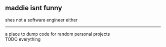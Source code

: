 ## maddie isnt funny
shes not a software engineer either  
    
---  
a place to dump code for random personal projects  
TODO everything
